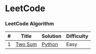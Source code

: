 # LeetCode

### LeetCode Algorithm

| #   | Title                                             | Solution                                 | Difficulty |
| --- | ------------------------------------------------- | ---------------------------------------- | ---------- |
| 1   | [Two Sum](https://leetcode.com/problems/two-sum/) | [Python](./Algorithms/TwoSum/two_sum.py) | Easy       |
